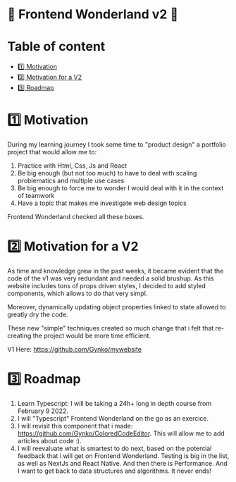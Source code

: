 # 🐰 Frontend Wonderland v2 🐰 <!-- omit in toc -->

# Table of content <!-- omit in toc -->

- [1️⃣ Motivation](#1️⃣-motivation)
- [2️⃣ Motivation for a V2](#2️⃣-motivation-for-a-v2)
- [3️⃣ Roadmap](#3️⃣-roadmap)

# 1️⃣ Motivation

During my learning journey I took some time to "product design" a portfolio project that would allow me to:

1. Practice with Html, Css, Js and React
2. Be big enough (but not too much) to have to deal with scaling problematics and multiple use cases
3. Be big enough to force me to wonder I would deal with it in the context of teamwork
4. Have a topic that makes me investigate web design topics

Frontend Wonderland checked all these boxes.

# 2️⃣ Motivation for a V2

As time and knowledge grew in the past weeks, it became evident that the code of the v1 was very redundant and needed a solid brushup.
As this website includes tons of props driven styles, I decided to add styled components, which allows to do that very simpl.

Moreover, dynamically updating object properties linked to state allowed to greatly dry the code.

These new "simple" techniques created so much change that i felt that re-creating the project would be more time efficient.

V1 Here: https://github.com/Gynko/mywebsite

# 3️⃣ Roadmap

1. Learn Typescript: I will be taking a 24h+ long in depth course from February 9 2022.
2. I will "Typescript" Frontend Wonderland on the go as an exercice.
3. I will revisit this component that i made: https://github.com/Gynko/ColoredCodeEditor. This will allow me to add articles about code :).
4. I will reevaluate what is smartest to do next, based on the potential feedback that i will get on Frontend Wonderland. Testing is big in the list, as well as NextJs and React Native. And then there is Performance. And I want to get back to data structures and algorithms. It never ends!
